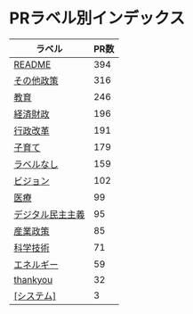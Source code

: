 # PRラベル別インデックス

| ラベル | PR数 |
|--------|------|
| [README](label_README.md) | 394 |
| [その他政策](label_その他政策.md) | 316 |
| [教育](label_教育.md) | 246 |
| [経済財政](label_経済財政.md) | 196 |
| [行政改革](label_行政改革.md) | 191 |
| [子育て](label_子育て.md) | 179 |
| [ラベルなし](label_ラベルなし.md) | 159 |
| [ビジョン](label_ビジョン.md) | 102 |
| [医療](label_医療.md) | 99 |
| [デジタル民主主義](label_デジタル民主主義.md) | 95 |
| [産業政策](label_産業政策.md) | 85 |
| [科学技術](label_科学技術.md) | 71 |
| [エネルギー](label_エネルギー.md) | 59 |
| [thankyou](label_thankyou.md) | 32 |
| [[システム]](label_[システム].md) | 3 |
